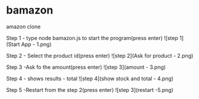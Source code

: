 # bamazon
amazon clone 

Step 1 - type node bamazon.js to start the program(press enter)
![step 1](Start App - 1.png)


Step 2 - Select the product id(press enter)
![step 2](Ask for product - 2.png)

Step 3 -Ask fo the amount(press enter)
![step 3](amount - 3.png)


Step 4 - shows results - total
![step 4](show stock and total - 4.png)

Step 5 -Restart from the step 2(press enter)
![step 3](restart -5.png)
